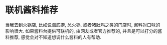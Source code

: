 # 联机酱料推荐

当我去到火锅店, 比如说海底捞, 怂火锅, 或者猪肚鸡之类的门店时, 酱料对口味的影响很大. 如果酱料台提供可联机的, 由网友或者官方推荐的, 并且是可以打分的酱料推荐, 感觉会对不知道想调什么酱料的人有帮助.
